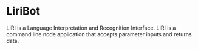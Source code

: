 # LiriBot

LIRI is a Language Interpretation and Recognition Interface. LIRI is a command line node application that accepts parameter inputs and returns data.
